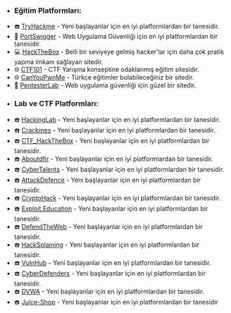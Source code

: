 
* ### Eğitim Platformları:
 - ☎️ [TryHackme](https://tryhackme.com/) - Yeni başlayanlar için en iyi platformlardan bir tanesidir.
 - 📖 [PortSwigger](https://portswigger.net/web-security/all-materials) - Web Uygulama Güvenliği için en iyi platformlardan bir tanesidir.
 - 💻 [HackTheBox](https://www.hackthebox.com/) - Belli bir seviyeye gelmiş hacker'lar için daha çok pratik yapma imkanı sağlayan sitedir.
 - 🌐 [CTF101](https://ctf101.org/) - CTF Yarışma konseptine odaklanmış eğitim sitesidir.
 - 🌐 [CanYouPwnMe](https://canyoupwn.me/courses/) - Türkçe eğitimler bulabileceğiniz bir sitedir.
 - 📖 [PentesterLab](https://pentesterlab.com/) - Web uygulama güvenliği için güzel bir sitedir.




* ### Lab ve CTF Platformları:
 - ☎️ [HackingLab](https://hacking-lab.com/events/) - Yeni başlayanlar için en iyi platformlardan bir tanesidir.
 - ☎️ [Crackmes](https://crackmes.one/) - Yeni başlayanlar için en iyi platformlardan bir tanesidir.
 - ☎️ [CTF_HackTheBox](https://ctf.hackthebox.com/) - Yeni başlayanlar için en iyi platformlardan bir tanesidir.
 - ☎️ [Aboutdfir](https://aboutdfir.com/education/challenges-ctfs/) - Yeni başlayanlar için en iyi platformlardan bir tanesidir.
 - ☎️ [CyberTalents](https://cybertalents.com/challenges/) - Yeni başlayanlar için en iyi platformlardan bir tanesidir.
 - ☎️ [AttackDefence](https://attackdefense.com/) - Yeni başlayanlar için en iyi platformlardan bir tanesidir.
 - ☎️ [CryptoHack](https://cryptohack.org/) - Yeni başlayanlar için en iyi platformlardan bir tanesidir.
 - ☎️ [Exploit.Education](https://exploit.education/) - Yeni başlayanlar için en iyi platformlardan bir tanesidir.
 - ☎️ [DefendTheWeb](https://defendtheweb.net/) - Yeni başlayanlar için en iyi platformlardan bir tanesidir.
 - ☎️ [HackSplaining](https://www.hacksplaining.com/lessons) - Yeni başlayanlar için en iyi platformlardan bir tanesidir.
 - ☎️ [VulnHub](https://www.vulnhub.com/) - Yeni başlayanlar için en iyi platformlardan bir tanesidir.
 - ☎️ [CyberDefenders](https://cyberdefenders.org/blueteam-ctf-challenges/) - Yeni başlayanlar için en iyi platformlardan bir tanesidir.
 - ☎️ [DVWA](https://github.com/digininja/DVWA) - Yeni başlayanlar için en iyi platformlardan bir tanesidir.
 - ☎️ [Juice-Shop](https://github.com/juice-shop/juice-shop) - Yeni başlayanlar için en iyi platformlardan bir tanesidir

